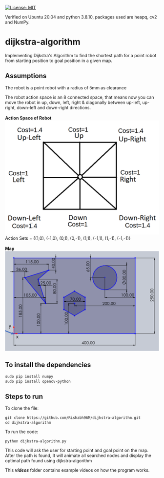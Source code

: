 [![License: MIT](https://img.shields.io/badge/License-MIT-blue.svg)](https://opensource.org/licenses/MIT)

Verified on Ubuntu 20.04 and python 3.8.10, packages used are heapq, cv2 and NumPy.

# dijkstra-algorithm
Implementing Dijkstra's Algorithm to find the shortest path for a point robot from starting position to goal position in a given map.

## Assumptions
The robot is a point robot with a radius of 5mm as clearance <br>

The robot action space is an 8 connected space, that means now you can move the robot in up, down, left, right & diagonally between up-left, up-right, down-left and down-right directions. <br>
<br>
**Action Space of Robot**
![Action Space of Robot](/res/action.png "Action Space of Robot")
Action Sets = {(1,0), (-1,0), (0,1), (0,-1), (1,1), (-1,1), (1,-1), (-1,-1)}<br>
<br>
**Map**
![Map](/res/map.png "Map")

## To install the dependencies
```
sudo pip install numpy
sudo pip install opencv-python
```

## Steps to run
To clone the file:
```
git clone https://github.com/Rishabh96M/dijkstra-algorithm.git
cd dijkstra-algorithm
```

To run the code:
```
python dijkstra-algorithm.py
```
This code will ask the user for starting point and goal point on the map. After the path is found, It will animate all searched nodes and display the optimal path found using dijkstra-algorithm <br>

This ***videos*** folder contains example videos on how the program works.
